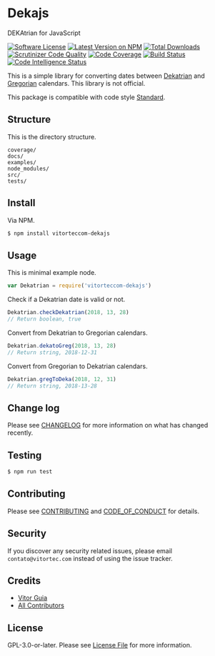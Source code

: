 # Dekajs
DEKAtrian for JavaScript

[![Software License](https://img.shields.io/github/license/vitorteccom/dekajs.svg)](LICENSE)
[![Latest Version on NPM](https://img.shields.io/npm/v/vitorteccom-dekajs.svg)](https://npmjs.org/package/vitorteccom-dekajs)
[![Total Downloads](https://img.shields.io/npm/dt/vitorteccom-dekajs.svg)](https://npmjs.org/package/vitorteccom-dekajs)
[![Scrutinizer Code Quality](https://scrutinizer-ci.com/g/vitorteccom/dekajs/badges/quality-score.png?b=master)](https://scrutinizer-ci.com/g/vitorteccom/dekajs/?branch=master)
[![Code Coverage](https://scrutinizer-ci.com/g/vitorteccom/dekajs/badges/coverage.png?b=master)](https://scrutinizer-ci.com/g/vitorteccom/dekajs/?branch=master)
[![Build Status](https://scrutinizer-ci.com/g/vitorteccom/dekajs/badges/build.png?b=master)](https://scrutinizer-ci.com/g/vitorteccom/dekajs/build-status/master)
[![Code Intelligence Status](https://scrutinizer-ci.com/g/vitorteccom/dekajs/badges/code-intelligence.svg?b=master)](https://scrutinizer-ci.com/code-intelligence)

This is a simple library for converting dates between [Dekatrian](https://www.facebook.com/dekatrian/) and [Gregorian](https://en.wikipedia.org/wiki/Adoption_of_the_Gregorian_calendar) calendars. This library is not official.

This package is compatible with code style [Standard](https://github.com/standard/standard).

## Structure
This is the directory structure.

```
coverage/
docs/
examples/
node_modules/
src/
tests/
```


## Install

Via NPM.

```bash
$ npm install vitorteccom-dekajs
```

## Usage
This is minimal example node.

```javascript
var Dekatrian = require('vitorteccom-dekajs')
```

Check if a Dekatrian date is valid or not.

```javascript
Dekatrian.checkDekatrian(2018, 13, 28)
// Return boolean, true
```

Convert from Dekatrian to Gregorian calendars.

```javascript
Dekatrian.dekatoGreg(2018, 13, 28)
// Return string, 2018-12-31
```

Convert from Gregorian to Dekatrian calendars.

```javascript
Dekatrian.gregToDeka(2018, 12, 31)
// Return string, 2018-13-28
```

## Change log

Please see [CHANGELOG](docs/CHANGELOG.md) for more information on what has changed recently.

## Testing

```bash
$ npm run test
```

## Contributing

Please see [CONTRIBUTING](docs/CONTRIBUTING.md) and [CODE_OF_CONDUCT](docs/CODE_OF_CONDUCT.md) for details.

## Security

If you discover any security related issues, please email ``contato@vitortec.com`` instead of using the issue tracker.

## Credits

- [Vitor Guia](https://github.com/vitoranguia)
- [All Contributors](../../contributors)

## License

GPL-3.0-or-later. Please see [License File](LICENSE.md) for more information.

